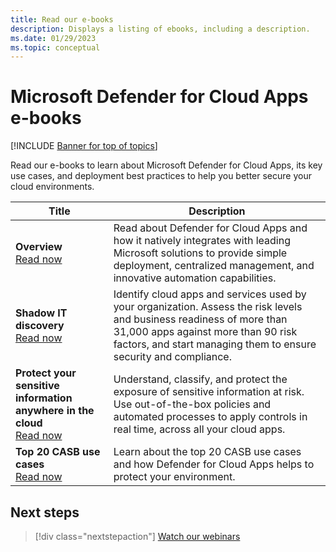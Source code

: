 ```yaml
---
title: Read our e-books 
description: Displays a listing of ebooks, including a description.
ms.date: 01/29/2023
ms.topic: conceptual
---
```

# Microsoft Defender for Cloud Apps e-books

[!INCLUDE [Banner for top of topics](includes/)]

Read our e-books to learn about Microsoft Defender for Cloud Apps, its key use cases, and deployment best practices to help you better secure your cloud environments.

| Title | Description |
| --- | --- |
| **Overview** <br> [Read now](https://go.microsoft.com/fwlink/p/?linkid=2079728) | Read about Defender for Cloud Apps and how it natively integrates with leading Microsoft solutions to provide simple deployment, centralized management, and innovative automation capabilities. |
| **Shadow IT discovery** <br> [Read now](https://go.microsoft.com/fwlink/p/?linkid=2079805) | Identify cloud apps and services used by your organization. Assess the risk levels and business readiness of more than 31,000 apps against more than 90 risk factors, and start managing them to ensure security and compliance. |
| **Protect your sensitive information anywhere in the cloud** <br> [Read now](https://go.microsoft.com/fwlink/p/?linkid=2079808) | Understand, classify, and protect the exposure of sensitive information at risk. Use out-of-the-box policies and automated processes to apply controls in real time, across all your cloud apps. |
| **Top 20 CASB use cases** <br> [Read now](https://go.microsoft.com/fwlink/p/?linkid=2099428) | Learn about the top 20 CASB use cases and how Defender for Cloud Apps helps to protect your environment. |

## Next steps

> [!div class="nextstepaction"]
> [Watch our webinars](webinars.md)
